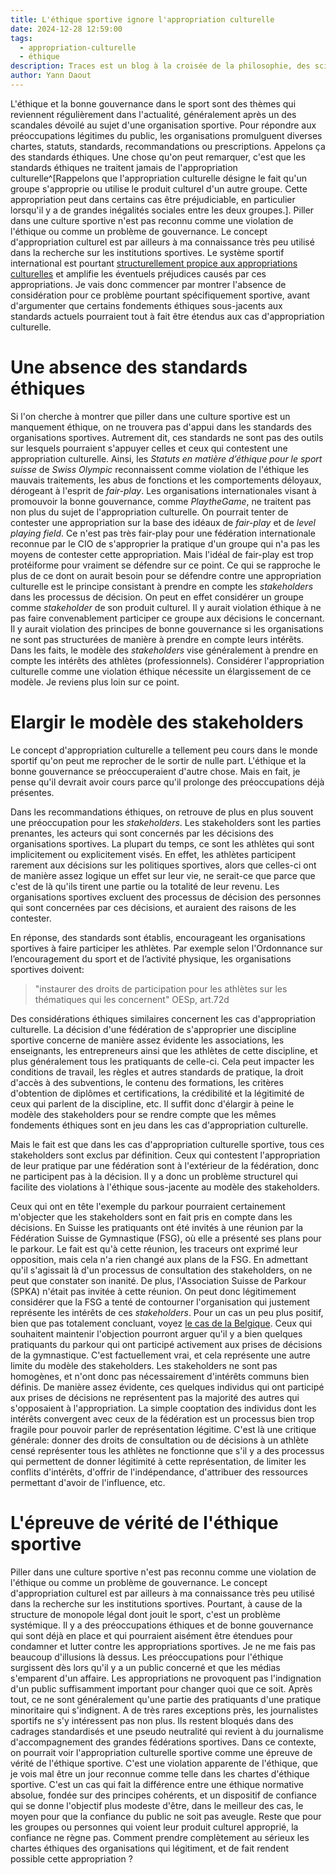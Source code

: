 ```yaml
---
title: L'éthique sportive ignore l'appropriation culturelle
date: 2024-12-28 12:59:00
tags:
  - appropriation-culturelle
  - éthique
description: Traces est un blog à la croisée de la philosophie, des sciences sociales, des sciences du sport et des sciences de l'éducation.
author: Yann Daout
---
```

L'éthique et la bonne gouvernance dans le sport sont des thèmes qui reviennent régulièrement dans l'actualité, généralement après un des scandales dévoilé au sujet d'une organisation sportive. Pour répondre aux préoccupations légitimes du public, les organisations promulguent diverses chartes, statuts, standards, recommandations ou prescriptions. Appelons ça des standards éthiques.
Une chose qu'on peut remarquer, c'est que les standards éthiques ne traitent jamais de l'appropriation culturelle^[Rappelons que l'appropriation culturelle désigne le fait qu'un groupe s'approprie ou utilise le produit culturel d'un autre groupe. Cette appropriation peut dans certains cas être préjudiciable, en particulier lorsqu'il y a de grandes inégalités sociales entre les deux groupes.]. Piller dans une culture sportive n'est pas reconnu comme une violation de l'éthique ou comme un problème de gouvernance. Le concept d'appropriation culturel est par ailleurs à ma connaissance très peu utilisé dans la recherche sur les institutions sportives. Le système sportif international est pourtant [structurellement propice aux appropriations culturelles](../le-sport-favorise-les-appropriations-culturelles/) et amplifie les éventuels préjudices causés par ces appropriations.
Je vais donc commencer par montrer l'absence de considération pour ce problème pourtant spécifiquement sportive, avant d'argumenter que certains fondements éthiques sous-jacents aux standards actuels pourraient tout à fait être étendus aux cas d'appropriation culturelle. 
# Une absence des standards éthiques
Si l'on cherche à montrer que piller dans une culture sportive est un manquement éthique, on ne trouvera pas d'appui dans les standards des organisations sportives. Autrement dit, ces standards ne sont pas des outils sur lesquels pourraient s'appuyer celles et ceux qui contestent une appropriation culturelle.
Ainsi, les *Statuts en matière d’éthique pour le sport suisse* de *Swiss Olympic* reconnaissent comme violation de l'éthique les mauvais traitements, les abus de fonctions et les comportements déloyaux, dérogeant à l'esprit de *fair-play*. Les organisations internationales visant à promouvoir la bonne gouvernance, comme *PlaytheGame*, ne traitent pas non plus du sujet de l'appropriation culturelle. On pourrait tenter de contester une appropriation sur la base des idéaux de *fair-play* et de *level playing field*. Ce n'est pas très fair-play pour une fédération internationale reconnue par le CIO de s'approprier la pratique d'un groupe qui n'a pas les moyens de contester cette appropriation. Mais l'idéal de fair-play est trop protéiforme pour vraiment se défendre sur ce point.
Ce qui se rapproche le plus de ce dont on aurait besoin pour se défendre contre une appropriation culturelle est le principe consistant à prendre en compte les *stakeholders* dans les processus de décision. On peut en effet considérer un groupe comme *stakeholder* de son produit culturel. Il y aurait violation éthique à ne pas faire convenablement participer ce groupe aux décisions le concernant. Il y aurait violation des principes de bonne gouvernance si les organisations ne sont pas structurées de manière à prendre en compte leurs intérêts. Dans les faits, le modèle des *stakeholders* vise généralement à prendre en compte les intérêts des athlètes (professionnels). Considérer l'appropriation culturelle comme une violation éthique nécessite un élargissement de ce modèle. Je reviens plus loin sur ce point.
# Elargir le modèle des stakeholders
Le concept d'appropriation culturelle a tellement peu cours dans le monde sportif qu'on peut me reprocher de le sortir de nulle part. L'éthique et la bonne gouvernance se préoccuperaient d'autre chose. Mais en fait, je pense qu'il devrait avoir cours parce qu'il prolonge des préoccupations déjà présentes.

Dans les recommandations éthiques, on retrouve de plus en plus souvent une préoccupation pour les *stakeholders*. Les stakeholders sont les parties prenantes, les acteurs qui sont concernés par les décisions des organisations sportives. La plupart du temps, ce sont les athlètes qui sont implicitement ou explicitement visés. En effet, les athlètes participent rarement aux décisions sur les politiques sportives, alors que celles-ci ont de manière assez logique un effet sur leur vie, ne serait-ce que parce que c'est de là qu'ils tirent une partie ou la totalité de leur revenu. Les organisations sportives excluent des processus de décision des personnes qui sont concernées par ces décisions, et auraient des raisons de les contester.

En réponse, des standards sont établis, encourageant les organisations sportives à faire participer les athlètes. Par exemple selon l'Ordonnance sur l’encouragement du sport et de l’activité physique, les organisations sportives doivent:

>"instaurer des droits de participation pour les athlètes sur les thématiques qui les concernent" OESp, art.72d

Des considérations éthiques similaires concernent les cas d'appropriation culturelle. La décision d'une fédération de s'approprier une discipline sportive concerne de manière assez évidente les associations, les enseignants, les entrepreneurs ainsi que les athlètes de cette discipline, et plus généralement tous les pratiquants de celle-ci. Cela peut impacter les conditions de travail, les règles et autres standards de pratique, la droit d'accès à des subventions, le contenu des formations, les critères d'obtention de diplômes et certifications, la crédibilité et la légitimité de ceux qui parlent de la discipline, etc. Il suffit donc d'élargir à peine le modèle des stakeholders pour se rendre compte que les mêmes fondements éthiques sont en jeu dans les cas d'appropriation culturelle.

Mais le fait est que dans les cas d'appropriation culturelle sportive, tous ces stakeholders sont exclus par définition. Ceux qui contestent l'appropriation de leur pratique par une fédération sont à l'extérieur de la fédération, donc ne participent pas à la décision. Il y a donc un problème structurel qui facilite des violations à l'éthique sous-jacente au modèle des stakeholders.

Ceux qui ont en tête l'exemple du parkour pourraient certainement m'objecter que les stakeholders sont en fait pris en compte dans les décisions. En Suisse les pratiquants ont été invités à une réunion par la Fédération Suisse de Gymnastique (FSG), où elle a présenté ses plans pour le parkour. Le fait est qu'à cette réunion, les traceurs ont exprimé leur opposition, mais cela n'a rien changé aux plans de la FSG. En admettant qu'il s'agissait là d'un processus de consultation des stakeholders, on ne peut que constater son inanité. De plus, l'Association Suisse de Parkour (SPKA) n'était pas invitée à cette réunion. On peut donc légitimement considérer que la FSG a tenté de contourner l'organisation qui justement représente les intérêts de ces *stakeholders*. Pour un cas un peu plus positif, bien que pas totalement concluant, voyez [le cas de la Belgique](../parkour-et-gymnastique-une-relation-heureuse/).
Ceux qui souhaitent maintenir l'objection pourront arguer qu'il y a bien quelques pratiquants du parkour qui ont participé activement aux prises de décisions de la gymnastique. C'est factuellement vrai, et cela représente une autre limite du modèle des stakeholders. Les stakeholders ne sont pas homogènes, et n'ont donc pas nécessairement d'intérêts communs bien définis. De manière assez évidente, ces quelques individus qui ont participé aux prises de décisions ne représentent pas la majorité des autres qui s'opposaient à l'appropriation. La simple cooptation des individus dont les intérêts convergent avec ceux de la fédération est un processus bien trop fragile pour pouvoir parler de représentation légitime. C'est là une critique générale: donner des droits de consultation ou de décisions à un athlète censé représenter tous les athlètes ne fonctionne que s'il y a des processus qui permettent de donner légitimité à cette représentation, de limiter les conflits d'intérêts, d'offrir de l'indépendance, d'attribuer des ressources permettant d'avoir de l'influence, etc.
# L'épreuve de vérité de l'éthique sportive
Piller dans une culture sportive n'est pas reconnu comme une violation de l'éthique ou comme un problème de gouvernance. Le concept d'appropriation culturel est par ailleurs à ma connaissance très peu utilisé dans la recherche sur les institutions sportives. Pourtant, à cause de la structure de monopole légal dont jouit le sport, c'est un problème systémique. 
Il y a des préoccupations éthiques et de bonne gouvernance qui sont déjà en place et qui pourraient aisément être étendues pour condamner et lutter contre les appropriations sportives. Je ne me fais pas beaucoup d'illusions là dessus. Les préoccupations pour l'éthique surgissent dès lors qu'il y a un public concerné et que les médias s'emparent d'un affaire. Les appropriations ne provoquent pas l'indignation d'un public suffisamment important pour changer quoi que ce soit. Après tout, ce ne sont généralement qu'une partie des pratiquants d'une pratique minoritaire qui s'indignent. A de très rares exceptions près, les journalistes sportifs ne s'y intéressent pas non plus. Ils restent bloqués dans des cadrages standardisés et une pseudo neutralité qui revient à du journalisme d'accompagnement des grandes fédérations sportives.
Dans ce contexte, on pourrait voir l'appropriation culturelle sportive comme une épreuve de vérité de l'éthique sportive. C'est une violation apparente de l'éthique, que je vois mal être un jour reconnue comme telle dans les chartes d'éthique sportive. C'est un cas qui fait la différence entre une éthique normative absolue, fondée sur des principes cohérents, et un dispositif de confiance qui se donne l'objectif plus modeste d'être, dans le meilleur des cas, le moyen pour que la confiance du public ne soit pas aveugle.
Reste que pour les groupes ou personnes qui voient leur produit culturel approprié, la confiance ne règne pas. Comment prendre complètement au sérieux les chartes éthiques des organisations qui légitiment, et de fait rendent possible cette appropriation ?






